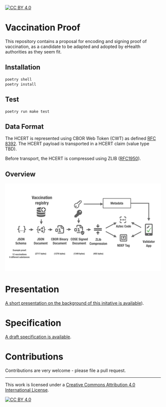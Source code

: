 [![CC BY 4.0][cc-by-shield]][cc-by]

# Vaccination Proof

This repository contains a proposal for encoding and signing proof of vaccination, as a candidate to be adapted and adopted by eHealth authorities as they seem fit.

## Installation

    poetry shell
    poetry install


## Test

    poetry run make test


## Data Format

The HCERT is represented using CBOR Web Token (CWT) as defined [RFC 8392](https://tools.ietf.org/html/rfc8392). The HCERT payload is transported in a HCERT claim (value type TBD).

Before transport, the HCERT is compressed using ZLIB ([RFC1950](https://tools.ietf.org/html/rfc1950)).

## Overview

![overview](hcert_overview.png)

# Presentation

[A short presentation on the background of this initative is available](hcert-preso.pdf)).


# Specification

[A draft specification is available](hcert_spec.md).


# Contributions

Contributions are very welcome - please file a pull request.

_________________

This work is licensed under a
[Creative Commons Attribution 4.0 International License][cc-by].

[![CC BY 4.0][cc-by-image]][cc-by]

[cc-by]: http://creativecommons.org/licenses/by/4.0/
[cc-by-image]: https://i.creativecommons.org/l/by/4.0/88x31.png
[cc-by-shield]: https://img.shields.io/badge/License-CC%20BY%204.0-lightgrey.svg
